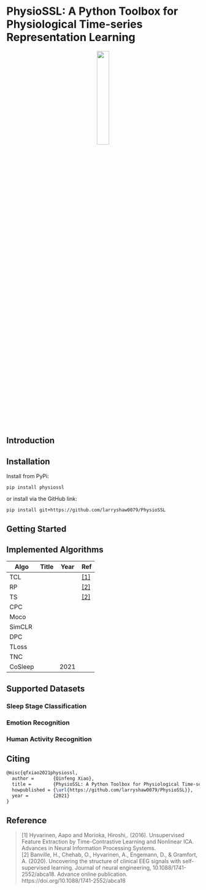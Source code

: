 # PhysioSSL: A Python Toolbox for Physiological Time-series Representation Learning

<div align=center><img src="https://i.loli.net/2021/10/03/32AUGkZcoeORWij.png" width=25% height=25%/></div>

## Introduction

## Installation

Install from PyPi:

```shell
pip install physiossl
```

or install via the GitHub link:

```shell
pip install git+https://github.com/larryshaw0079/PhysioSSL
```

## Getting Started

## Implemented Algorithms

| Algo    | Title | Year | Ref          |
| ------- | ----- | ---- | ------------ |
| TCL     |       |      | [[1]](#ref1) |
| RP      |       |      | [[2]](#ref2) |
| TS      |       |      | [[2]](#ref2) |
| CPC     |       |      |              |
| Moco    |       |      |              |
| SimCLR  |       |      |              |
| DPC     |       |      |              |
| TLoss   |       |      |              |
| TNC     |       |      |              |
| CoSleep |       | 2021 |              |

## Supported Datasets

### Sleep Stage Classification

### Emotion Recognition

### Human Activity Recognition

## Citing

```latex
@misc{qfxiao2021physiossl,
  author =       {Qinfeng Xiao},
  title =        {PhysioSSL: A Python Toolbox for Physiological Time-series Representation Learning},
  howpublished = {\url{https://github.com/larryshaw0079/PhysioSSL}},
  year =         {2021}
}
```

## Reference

> <div id="ref1">
> [1] Hyvarinen, Aapo and Morioka, Hiroshi,. (2016). Unsupervised Feature Extraction by Time-Contrastive Learning and Nonlinear ICA. Advances in Neural Information Processing Systems.
> </div>
> <div id="ref2">[2] Banville, H., Chehab, O., Hyvarinen, A., Engemann, D., & Gramfort, A. (2020). Uncovering the structure of clinical EEG signals with self-supervised learning. Journal of neural engineering, 10.1088/1741-2552/abca18. Advance online publication. https://doi.org/10.1088/1741-2552/abca18</div>
